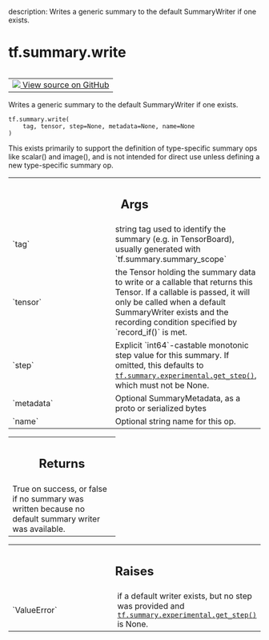 description: Writes a generic summary to the default SummaryWriter if one exists.

<div itemscope itemtype="http://developers.google.com/ReferenceObject">
<meta itemprop="name" content="tf.summary.write" />
<meta itemprop="path" content="Stable" />
</div>

# tf.summary.write

<!-- Insert buttons and diff -->

<table class="tfo-notebook-buttons tfo-api nocontent" align="left">
<td>
  <a target="_blank" href="https://github.com/tensorflow/tensorflow/blob/r2.4/tensorflow/python/ops/summary_ops_v2.py#L714-L778">
    <img src="https://www.tensorflow.org/images/GitHub-Mark-32px.png" />
    View source on GitHub
  </a>
</td>
</table>



Writes a generic summary to the default SummaryWriter if one exists.

<pre class="devsite-click-to-copy prettyprint lang-py tfo-signature-link">
<code>tf.summary.write(
    tag, tensor, step=None, metadata=None, name=None
)
</code></pre>



<!-- Placeholder for "Used in" -->

This exists primarily to support the definition of type-specific summary ops
like scalar() and image(), and is not intended for direct use unless defining
a new type-specific summary op.

<!-- Tabular view -->
 <table class="responsive fixed orange">
<colgroup><col width="214px"><col></colgroup>
<tr><th colspan="2"><h2 class="add-link">Args</h2></th></tr>

<tr>
<td>
`tag`
</td>
<td>
string tag used to identify the summary (e.g. in TensorBoard), usually
generated with `tf.summary.summary_scope`
</td>
</tr><tr>
<td>
`tensor`
</td>
<td>
the Tensor holding the summary data to write or a callable that
returns this Tensor. If a callable is passed, it will only be called when
a default SummaryWriter exists and the recording condition specified by
`record_if()` is met.
</td>
</tr><tr>
<td>
`step`
</td>
<td>
Explicit `int64`-castable monotonic step value for this summary. If
omitted, this defaults to <a href="../../tf/summary/experimental/get_step.md"><code>tf.summary.experimental.get_step()</code></a>, which must
not be None.
</td>
</tr><tr>
<td>
`metadata`
</td>
<td>
Optional SummaryMetadata, as a proto or serialized bytes
</td>
</tr><tr>
<td>
`name`
</td>
<td>
Optional string name for this op.
</td>
</tr>
</table>



<!-- Tabular view -->
 <table class="responsive fixed orange">
<colgroup><col width="214px"><col></colgroup>
<tr><th colspan="2"><h2 class="add-link">Returns</h2></th></tr>
<tr class="alt">
<td colspan="2">
True on success, or false if no summary was written because no default
summary writer was available.
</td>
</tr>

</table>



<!-- Tabular view -->
 <table class="responsive fixed orange">
<colgroup><col width="214px"><col></colgroup>
<tr><th colspan="2"><h2 class="add-link">Raises</h2></th></tr>

<tr>
<td>
`ValueError`
</td>
<td>
if a default writer exists, but no step was provided and
<a href="../../tf/summary/experimental/get_step.md"><code>tf.summary.experimental.get_step()</code></a> is None.
</td>
</tr>
</table>

